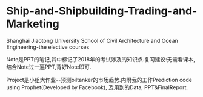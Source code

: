 # Ship-and-Shipbuilding-Trading-and-Marketing
Shanghai Jiaotong University School of Civil Architecture and Ocean Engineering-the elective courses

Note是PPT的笔记,其中标记了2018年的考试涉及的知识点.复习建议:无需看课本,结合Note过一遍PPT,背好Note即可.

Project是小组大作业--预测oiltanker的市场趋势.内附我的工作Prediction code using Prophet(Developed by Facebook), 及用到的Data, PPT&FinalReport.
